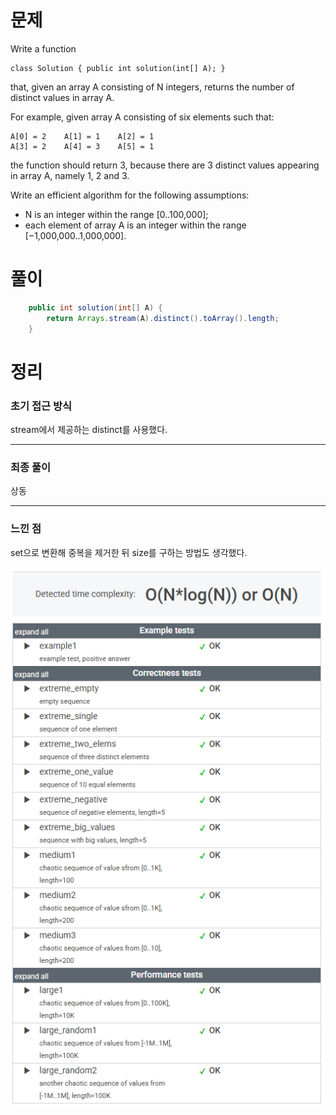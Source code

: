 # 문제

Write a function

    class Solution { public int solution(int[] A); }

that, given an array A consisting of N integers, returns the number of distinct values in array A.

For example, given array A consisting of six elements such that:

    A[0] = 2    A[1] = 1    A[2] = 1
    A[3] = 2    A[4] = 3    A[5] = 1

the function should return 3, because there are 3 distinct values appearing in array A, namely 1, 2 and 3.

Write an efficient algorithm for the following assumptions:

* N is an integer within the range [0..100,000];
* each element of array A is an integer within the range [−1,000,000..1,000,000].

# 풀이

```java
    public int solution(int[] A) {
        return Arrays.stream(A).distinct().toArray().length;
    }
```


# 정리

### 초기 접근 방식

stream에서 제공하는 distinct를 사용했다.

---

### 최종 풀이

상동

---

### 느낀 점

set으로 변환해 중복을 제거한 뒤 size를 구하는 방법도 생각했다.

![Distinct](../../../../images/img_Distinct.png)